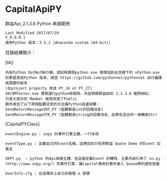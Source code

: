 # CapitalApiPY
群益Api_2.1.3.6 Python 串接範例

	Last Modified 2017/07/29
	V_0.0.0.1
	適用Python 版本：3.5.2 |Anaconda custom (64-bit)|

目錄結構簡介：

[lib]

	內有Python DotNet執行檔，測試時請把python exe 環境指到此目錄下的 nPython.exe
	如果是其他Python 版本，請至 https://github.com/pythonnet/pythonnet 自行編譯成需要的版本 
	(在project property 改成 PY_34 or PY_27)  
  	SKCOMTester.exe 實際運行python時調用，內容物跟群益給的 2.1.3.6 範例相似，
	只是大部分的 Member 被我改成了Public
	額外增加了以下兩個監聽消息的方法讓Python這邊收聽：
	SendReturnMessageINT_PY (監聽都是int的回傳消息)
	SendReturnMessageSTR_PY (監聽都是string的回傳消息，如果有混合的一律轉成Str)

[CapitalPYClass] 

	
	eventEngine.py : vnpy 的事件引擎主體，一行未改
	
	eventType.py : 定義自己的Event名稱，這裡目前只有把群益 Quote Demo 的Event 加進去
	
	SKPY.py  : python 的Api串接主體，在這邊定義Event 的轉發，主要內容引用了 vn.py 
	(http://www.vnpy.org/) 的事件引擎，讓Capital傳來的事件進入 Queue隊列避免阻塞
	
	UserInfo.cfg : 在這裡改上自己的帳號 & 密碼

